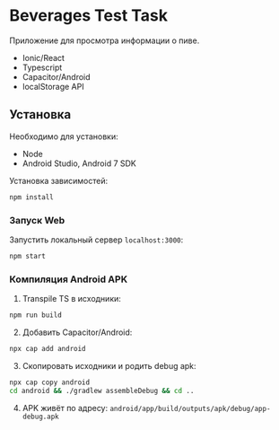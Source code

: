 # Beverages Test Task

Приложение для просмотра информации о пиве.

- Ionic/React
- Typescript
- Capacitor/Android
- localStorage API

## Установка

Необходимо для установки:
- Node
- Android Studio, Android 7 SDK

Установка зависимостей:
```bash
npm install
```

### Запуск Web

Запустить локальный сервер `localhost:3000`:

```bash
npm start
```

### Компиляция Android APK

1. Transpile TS в исходники:
```bash
npm run build
```

2. Добавить Capacitor/Android:
```bash
npx cap add android
```

3. Скопировать исходники и родить debug apk:
```bash
npx cap copy android
cd android && ./gradlew assembleDebug && cd ..
```

4. APK живёт по адресу: `android/app/build/outputs/apk/debug/app-debug.apk`